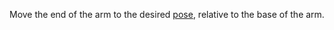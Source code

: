 Move the end of the arm to the desired [pose](/internals/orientation-vector/), relative to the base of the arm.
